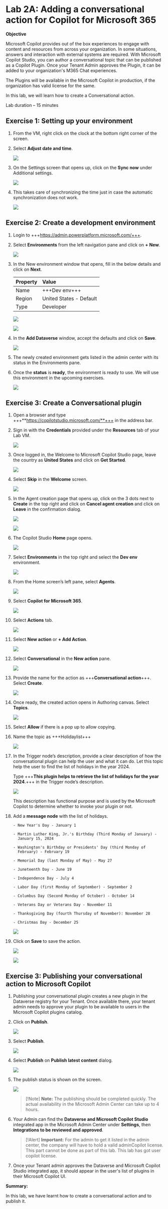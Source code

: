 # **Lab 2A: Adding a conversational action for Copilot for Microsoft 365**

**Objective**

Microsoft Copilot provides out of the box experiences to engage with
content and resources from across your organization. In some situations,
answers and interaction with external systems are required. With
Microsoft Copilot Studio, you can author a conversational topic that can
be published as a Copilot Plugin. Once your Tenant Admin approves the
Plugin, it can be added to your organization's M365 Chat experiences.

The Plugins will be available in the Microsoft Copilot in production, if
the organization has valid license for the same.

In this lab, we will learn how to create a Conversational action.

Lab duration – 15 minutes

## **Exercise 1: Setting up your environment**

1.  From the VM, right click on the clock at the bottom right corner of the screen.

2.  Select **Adjust date and time**.

    ![](./media/image2.jpeg)

3.  On the Settings screen that opens up, click on the **Sync
    now** under Additional settings.

    ![](./media/image3.jpeg)

4.  This takes care of synchronizing the time just in case the automatic
    synchronization does not work.

    ![](./media/image4.jpeg)

## **Exercise 2: Create a development environment**

1.	Login to +++https://admin.powerplatform.microsoft.com/+++.
   
2.	Select **Environments** from the left navigation pane and click on **+ New**.

    ![](./media/image43.png)

3.	In the New environment window that opens, fill in the below details and click on **Next**.

    |  **Property**  |  **Value**  |
  	|:----|:-----|
  	|   Name |  +++Dev env+++  |
  	|  Region  |  United States - Default  |
  	| Type   |  Developer  |

    ![](./media/image44.png)
  	
  	![](./media/image45.png)

4.	In the **Add Dataverse** window, accept the defaults and click on **Save**.

    ![](./media/image46.png)

5.	The newly created environment gets listed in the admin center with its status in the Environments pane.
   
6.	Once the **status** is **ready**, the environment is ready to use. We will use this environment in the upcoming exercises.

  	![](./media/image47.png)

## **Exercise 3: Create a Conversational plugin**

1.  Open a browser and type +++**https://copilotstudio.microsoft.com/**+++ in the address bar.

2.  Sign in with the **Credentials** provided under the **Resources** tab of your Lab VM.

    ![](./media/image28.png)

3.  Once logged in, the Welcome to Microsoft Copilot Studio page, leave the country as **United States** and click on **Get Started**.

    ![](./media/image7.png)

4.	Select **Skip** in the **Welcome** screen.

    ![](./media/image25.png)

5. In the Agent creation page that opens up, click on the 3 dots next to **Create** in the top right and click on **Cancel agent creation** and click on **Leave** in the confirmation dialog.
   
    ![](./media/image36.png)
    
    ![](./media/image30.png)

6.  The Copilot Studio **Home** page opens.

    ![](./media/image8.png)

7.	Select **Environments** in the top right and select the **Dev env** environment.

  	![](./media/image42.png)
  	
8.	From the Home screen’s left pane, select **Agents**.

    ![](./media/image38.png)
  	
9.  Select **Copilot for Microsoft 365**.

    ![](./media/image39.png)

10.  Select **Actions** tab.

     ![](./media/image40.png)

11.  Select **New action** or **+ Add Action**.

     ![](./media/image41.png)
   	
12.  Select **Conversational** in the **New action** pane.

     ![](./media/image12.png)

13.  Provide the name for the action as +++**Conversational action**+++. Select **Create**.

     ![](./media/image27.png)

14. Once ready, the created action opens in Authoring canvas. Select **Topics**.

    ![](./media/image35.png)

14. Select **Allow** if there is a pop up to allow copying.

16. Name the topic as +++Holidaylist+++

    ![](./media/image16.png)

17. In the Trigger node’s description, provide a clear description of
    how the conversational plugin can help the user and what it can
    do. Let this topic help the user to find the list of holidays in the
    year 2024.

    Type +++**This plugin helps to retrieve the list of holidays for the year 2024**.+++ in the Trigger node’s description.

    ![](./media/image17.png)

    This description has functional purpose and is used by the Microsoft
    Copilot to determine whether to invoke your plugin or not.

18. Add a **message node** with the list of holidays.

    ```
    - New Year's Day - January 1

    - Martin Luther King, Jr.'s Birthday (Third Monday of January) -
      January 15, 2024

    - Washington's Birthday or Presidents' Day (third Monday of
      February) - February 19

    - Memorial Day (last Monday of May) - May 27

    - Juneteenth Day - June 19

    - Independence Day - July 4

    - Labor Day (first Monday of September) - September 2

    - Columbus Day (Second Monday of October) - October 14

    - Veterans Day or Veterans Day - November 11

    - Thanksgiving Day (fourth Thursday of November): November 28

    - Christmas Day - December 25
    
    ```
    ![](./media/image18.png)

16. Click on **Save** to save the action.

    ![](./media/image19.png)

    ![](./media/image20.png)

## **Exercise 3: Publishing your conversational action to Microsoft Copilot**

1.  Publishing your conversational plugin creates a new plugin in the
    Dataverse registry for your Tenant. Once available there, your
    tenant admin needs to approve your plugin to be available to users
    in the Microsoft Copilot plugins catalog.

2.  Click on **Publish**.

    ![](./media/image21.png)

3.  Select **Publish**.

    ![](./media/image22.png)

4.  Select **Publish** on **Publish latest content** dialog.

    ![](./media/image23.png)

5.  The publish status is shown on the screen.

    ![](./media/image24.png)

    >[!Note] **Note:** The publishing should be completed quickly. The actual
availability in the Microsoft Admin Center can take up to 4 hours.

6.  Your Admin can find the **Dataverse and Microsoft Copilot
    Studio** integrated app in the Microsoft Admin Center
    under **Settings**, then **Integrations to be reviewed and
    approved**.

    >[!Alert] **Important:** For the admin to get it listed in the admin center, the company will have to hold a valid adminCopilot license. This part cannot be done as part of this lab. This lab has got user copilot license.

7.  Once your Tenant admin approves the Dataverse and Microsoft Copilot
    Studio integrated app, it should appear in the user's list of
    plugins in their Microsoft Copilot UI.

**Summary:**

In this lab, we have learnt how to create a conversational action and to
publish it.
